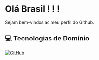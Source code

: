 # Olá Brasil ! ! !

Sejam bem-vindxs ao meu perfil do Github.

## 💻 Tecnologias de Domínio

[![GitHub](https://img.shields.io/badge/GitHub-181717.svg?style=for-the-badge&logo=GitHub&logoColor=white)](https://github.com/kiko-bolonha/)




